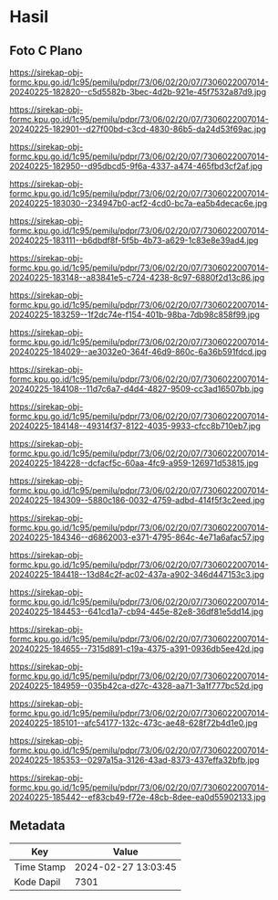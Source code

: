 # Hasil

## Foto C Plano

https://sirekap-obj-formc.kpu.go.id/1c95/pemilu/pdpr/73/06/02/20/07/7306022007014-20240225-182820--c5d5582b-3bec-4d2b-921e-45f7532a87d9.jpg

https://sirekap-obj-formc.kpu.go.id/1c95/pemilu/pdpr/73/06/02/20/07/7306022007014-20240225-182901--d27f00bd-c3cd-4830-86b5-da24d53f69ac.jpg

https://sirekap-obj-formc.kpu.go.id/1c95/pemilu/pdpr/73/06/02/20/07/7306022007014-20240225-182950--d95dbcd5-9f6a-4337-a474-465fbd3cf2af.jpg

https://sirekap-obj-formc.kpu.go.id/1c95/pemilu/pdpr/73/06/02/20/07/7306022007014-20240225-183030--234947b0-acf2-4cd0-bc7a-ea5b4decac6e.jpg

https://sirekap-obj-formc.kpu.go.id/1c95/pemilu/pdpr/73/06/02/20/07/7306022007014-20240225-183111--b6dbdf8f-5f5b-4b73-a629-1c83e8e39ad4.jpg

https://sirekap-obj-formc.kpu.go.id/1c95/pemilu/pdpr/73/06/02/20/07/7306022007014-20240225-183148--a83841e5-c724-4238-8c97-6880f2d13c86.jpg

https://sirekap-obj-formc.kpu.go.id/1c95/pemilu/pdpr/73/06/02/20/07/7306022007014-20240225-183259--1f2dc74e-f154-401b-98ba-7db98c858f99.jpg

https://sirekap-obj-formc.kpu.go.id/1c95/pemilu/pdpr/73/06/02/20/07/7306022007014-20240225-184029--ae3032e0-364f-46d9-860c-6a36b591fdcd.jpg

https://sirekap-obj-formc.kpu.go.id/1c95/pemilu/pdpr/73/06/02/20/07/7306022007014-20240225-184108--11d7c6a7-d4d4-4827-9509-cc3ad16507bb.jpg

https://sirekap-obj-formc.kpu.go.id/1c95/pemilu/pdpr/73/06/02/20/07/7306022007014-20240225-184148--49314f37-8122-4035-9933-cfcc8b710eb7.jpg

https://sirekap-obj-formc.kpu.go.id/1c95/pemilu/pdpr/73/06/02/20/07/7306022007014-20240225-184228--dcfacf5c-60aa-4fc9-a959-126971d53815.jpg

https://sirekap-obj-formc.kpu.go.id/1c95/pemilu/pdpr/73/06/02/20/07/7306022007014-20240225-184309--5880c186-0032-4759-adbd-414f5f3c2eed.jpg

https://sirekap-obj-formc.kpu.go.id/1c95/pemilu/pdpr/73/06/02/20/07/7306022007014-20240225-184346--d6862003-e371-4795-864c-4e71a6afac57.jpg

https://sirekap-obj-formc.kpu.go.id/1c95/pemilu/pdpr/73/06/02/20/07/7306022007014-20240225-184418--13d84c2f-ac02-437a-a902-346d447153c3.jpg

https://sirekap-obj-formc.kpu.go.id/1c95/pemilu/pdpr/73/06/02/20/07/7306022007014-20240225-184453--641cd1a7-cb94-445e-82e8-36df81e5dd14.jpg

https://sirekap-obj-formc.kpu.go.id/1c95/pemilu/pdpr/73/06/02/20/07/7306022007014-20240225-184655--7315d891-c19a-4375-a391-0936db5ee42d.jpg

https://sirekap-obj-formc.kpu.go.id/1c95/pemilu/pdpr/73/06/02/20/07/7306022007014-20240225-184959--035b42ca-d27c-4328-aa71-3a1f777bc52d.jpg

https://sirekap-obj-formc.kpu.go.id/1c95/pemilu/pdpr/73/06/02/20/07/7306022007014-20240225-185101--afc54177-132c-473c-ae48-628f72b4d1e0.jpg

https://sirekap-obj-formc.kpu.go.id/1c95/pemilu/pdpr/73/06/02/20/07/7306022007014-20240225-185353--0297a15a-3126-43ad-8373-437effa32bfb.jpg

https://sirekap-obj-formc.kpu.go.id/1c95/pemilu/pdpr/73/06/02/20/07/7306022007014-20240225-185442--ef83cb49-f72e-48cb-8dee-ea0d55902133.jpg


## Metadata

| Key        | Value               |
| ---------- | ------------------- |
| Time Stamp | 2024-02-27 13:03:45 |
| Kode Dapil | 7301                |



